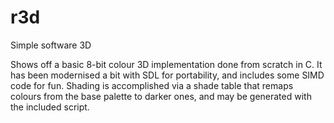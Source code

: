 # r3d
Simple software 3D

Shows off a basic 8-bit colour 3D implementation done from scratch in C. It has been modernised a bit with SDL for portability,
and includes some SIMD code for fun. Shading is accomplished via a shade table that remaps colours from the base palette to
darker ones, and may be generated with the included script.
